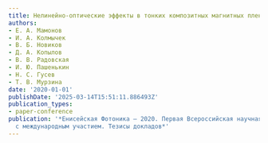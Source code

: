 ```yaml
---
title: Нелинейно-оптические эффекты в тонких композитных магнитных пленках
authors:
- Е. А. Мамонов
- И. А. Колмычек
- В. Б. Новиков
- Д. А. Копылов
- В. В. Радовская
- И. Ю. Пашенькин
- Н. С. Гусев
- Т. В. Мурзина
date: '2020-01-01'
publishDate: '2025-03-14T15:51:11.886493Z'
publication_types:
- paper-conference
publication: '*Енисейская Фотоника – 2020. Первая Всероссийская научная конференция
  с международным участием. Тезисы докладов*'
---
```

